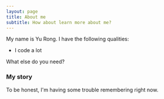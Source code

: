 ```yaml
---
layout: page
title: About me
subtitle: How about learn more about me?
---
```


My name is Yu Rong. I have the following qualities:

- I code a lot

What else do you need?

### My story

To be honest, I'm having some trouble remembering right now.
